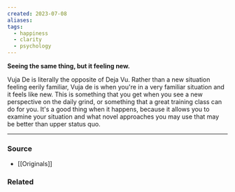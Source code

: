```yaml
---
created: 2023-07-08
aliases: 
tags:
  - happiness
  - clarity
  - psychology
---
```

**Seeing the same thing, but it feeling new.**

Vuja De is literally the opposite of Deja Vu. Rather than a new situation feeling eerily familiar, Vuja de is when you're in a very familiar situation and it feels like new. This is something that you get when you see a new perspective on the daily grind, or something that a great training class can do for you. It's a good thing when it happens, because it allows you to examine your situation and what novel approaches you may use that may be better than upper status quo.

---

### Source
- [[Originals]]

### Related
